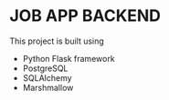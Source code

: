 # JOB APP BACKEND
This project is built using
* Python Flask framework
* PostgreSQL
* SQLAlchemy
* Marshmallow 
